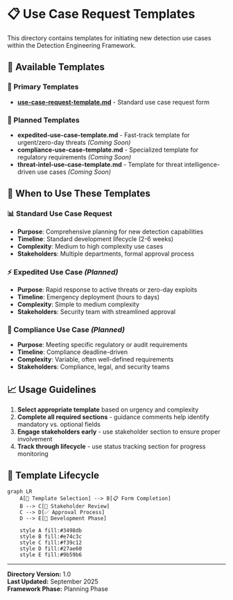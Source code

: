 # 📋 Use Case Request Templates

This directory contains templates for initiating new detection use cases within the Detection Engineering Framework.

## 📁 Available Templates

### 🎯 Primary Templates
- **[use-case-request-template.md](use-case-request-template.md)** - Standard use case request form

### 🚀 Planned Templates
- **expedited-use-case-template.md** - Fast-track template for urgent/zero-day threats *(Coming Soon)*
- **compliance-use-case-template.md** - Specialized template for regulatory requirements *(Coming Soon)*
- **threat-intel-use-case-template.md** - Template for threat intelligence-driven use cases *(Coming Soon)*

## 🎪 When to Use These Templates

### 📊 Standard Use Case Request
- **Purpose**: Comprehensive planning for new detection capabilities
- **Timeline**: Standard development lifecycle (2-6 weeks)
- **Complexity**: Medium to high complexity use cases
- **Stakeholders**: Multiple departments, formal approval process

### ⚡ Expedited Use Case *(Planned)*
- **Purpose**: Rapid response to active threats or zero-day exploits
- **Timeline**: Emergency deployment (hours to days)
- **Complexity**: Simple to medium complexity
- **Stakeholders**: Security team with streamlined approval

### 📜 Compliance Use Case *(Planned)*
- **Purpose**: Meeting specific regulatory or audit requirements
- **Timeline**: Compliance deadline-driven
- **Complexity**: Variable, often well-defined requirements
- **Stakeholders**: Compliance, legal, and security teams

## 📈 Usage Guidelines

1. **Select appropriate template** based on urgency and complexity
2. **Complete all required sections** - guidance comments help identify mandatory vs. optional fields
3. **Engage stakeholders early** - use stakeholder section to ensure proper involvement
4. **Track through lifecycle** - use status tracking section for progress monitoring

## 🔄 Template Lifecycle

```mermaid
graph LR
    A[📝 Template Selection] --> B[📋 Form Completion]
    B --> C[👥 Stakeholder Review]
    C --> D[✅ Approval Process]
    D --> E[🔧 Development Phase]
    
    style A fill:#3498db
    style B fill:#e74c3c
    style C fill:#f39c12
    style D fill:#27ae60
    style E fill:#9b59b6
```

---

**Directory Version:** 1.0  
**Last Updated:** September 2025  
**Framework Phase:** Planning Phase
